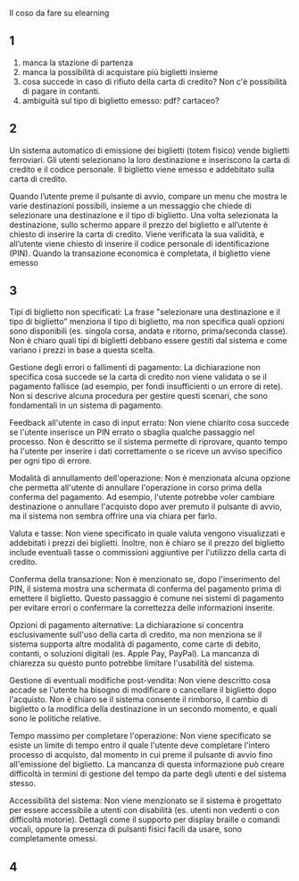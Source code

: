 Il coso da fare su elearning

## 1
1) manca la stazione di partenza
2) manca la possibilità di acquistare più biglietti insieme 
3) cosa succede in caso di rifiuto della carta di credito? Non c'è possibilità di pagare in contanti.
4) ambiguità sul tipo di biglietto emesso: pdf? cartaceo?
## 2
Un sistema automatico di emissione dei biglietti (totem fisico) vende biglietti ferroviari. Gli utenti selezionano la loro destinazione e inseriscono la carta di credito e il codice personale. Il biglietto viene emesso e addebitato sulla carta di credito. 

Quando l’utente preme il pulsante di avvio, compare un menu che mostra le varie destinazioni possibili, insieme a un messaggio che chiede di selezionare una destinazione e il tipo di biglietto. Una volta selezionata la destinazione, sullo schermo appare il prezzo del biglietto e all’utente è chiesto di inserire la carta di credito. Viene verificata la sua validità, e all’utente viene chiesto di inserire il codice personale di identificazione (PIN). Quando la transazione economica è completata, il biglietto viene emesso
## 3
Tipi di biglietto non specificati: La frase "selezionare una destinazione e il tipo di biglietto" menziona il tipo di biglietto, ma non specifica quali opzioni sono disponibili (es. singola corsa, andata e ritorno, prima/seconda classe). Non è chiaro quali tipi di biglietti debbano essere gestiti dal sistema e come variano i prezzi in base a questa scelta.

Gestione degli errori o fallimenti di pagamento: La dichiarazione non specifica cosa succede se la carta di credito non viene validata o se il pagamento fallisce (ad esempio, per fondi insufficienti o un errore di rete). Non si descrive alcuna procedura per gestire questi scenari, che sono fondamentali in un sistema di pagamento.

Feedback all'utente in caso di input errato: Non viene chiarito cosa succede se l'utente inserisce un PIN errato o sbaglia qualche passaggio nel processo. Non è descritto se il sistema permette di riprovare, quanto tempo ha l'utente per inserire i dati correttamente o se riceve un avviso specifico per ogni tipo di errore.

Modalità di annullamento dell'operazione: Non è menzionata alcuna opzione che permetta all'utente di annullare l'operazione in corso prima della conferma del pagamento. Ad esempio, l'utente potrebbe voler cambiare destinazione o annullare l'acquisto dopo aver premuto il pulsante di avvio, ma il sistema non sembra offrire una via chiara per farlo.

Valuta e tasse: Non viene specificato in quale valuta vengono visualizzati e addebitati i prezzi dei biglietti. Inoltre, non è chiaro se il prezzo del biglietto include eventuali tasse o commissioni aggiuntive per l'utilizzo della carta di credito.

Conferma della transazione: Non è menzionato se, dopo l'inserimento del PIN, il sistema mostra una schermata di conferma del pagamento prima di emettere il biglietto. Questo passaggio è comune nei sistemi di pagamento per evitare errori o confermare la correttezza delle informazioni inserite.

Opzioni di pagamento alternative: La dichiarazione si concentra esclusivamente sull'uso della carta di credito, ma non menziona se il sistema supporta altre modalità di pagamento, come carte di debito, contanti, o soluzioni digitali (es. Apple Pay, PayPal). La mancanza di chiarezza su questo punto potrebbe limitare l'usabilità del sistema.

Gestione di eventuali modifiche post-vendita: Non viene descritto cosa accade se l'utente ha bisogno di modificare o cancellare il biglietto dopo l'acquisto. Non è chiaro se il sistema consente il rimborso, il cambio di biglietto o la modifica della destinazione in un secondo momento, e quali sono le politiche relative.

Tempo massimo per completare l'operazione: Non viene specificato se esiste un limite di tempo entro il quale l'utente deve completare l'intero processo di acquisto, dal momento in cui preme il pulsante di avvio fino all'emissione del biglietto. La mancanza di questa informazione può creare difficoltà in termini di gestione del tempo da parte degli utenti e del sistema stesso.

Accessibilità del sistema: Non viene menzionato se il sistema è progettato per essere accessibile a utenti con disabilità (es. utenti non vedenti o con difficoltà motorie). Dettagli come il supporto per display braille o comandi vocali, oppure la presenza di pulsanti fisici facili da usare, sono completamente omessi.
## 4
